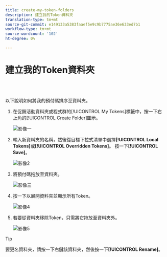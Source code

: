 ```yaml
---
title: create-my-token-folders
description: 建立我的Token資料夾
translation-type: tm+mt
source-git-commit: e149133a5383faaef5e9c9b7775ae36e633ed7b1
workflow-type: tm+mt
source-wordcount: '102'
ht-degree: 0%

---
```



# 建立我的Token資料夾

<br> 

以下說明如何將我的預付碼排序至資料夾。

1. 在促銷活動資料夾或程式群的[!UICONTROL My Tokens]標籤中，按一下右上角的[!UICONTROL Create Folder]圖示。

   ![影像一](/help/sky/assets/my-tokens/create-my-token-folders/create-my-token-folders-1.png)

1. 輸入新資料夾的名稱，然後從目標下拉式清單中選擇&#x200B;**[!UICONTROL Local Tokens]**&#x200B;或&#x200B;**[!UICONTROL Overridden Tokens]**。 按一下&#x200B;**[!UICONTROL Save]**。

   ![影像2](/help/sky/assets/my-tokens/create-my-token-folders/create-my-token-folders-2.png)

1. 將預付碼拖放至資料夾。

   ![影像三](/help/sky/assets/my-tokens/create-my-token-folders/create-my-token-folders-3.png)

1. 按一下以展開資料夾並顯示所有Token。

   ![影像4](/help/sky/assets/my-tokens/create-my-token-folders/create-my-token-folders-4.png)

1. 若要從資料夾移除Token，只需將它拖放至資料夾外。

   ![影像5](/help/sky/assets/my-tokens/create-my-token-folders/create-my-token-folders-5.png)

>[!TIP]
>
>要更名資料夾，請按一下右鍵該資料夾，然後按一下&#x200B;**[!UICONTROL Rename]**。
